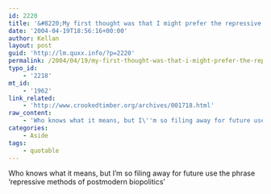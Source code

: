 ```yaml
---
id: 2220
title: '&#8220;My first thought was that I might prefer the repressive methods of postmodern biopolitics to those of, say, modern or feudal biopolitics.&#8221;'
date: '2004-04-19T18:56:16+00:00'
author: Kellan
layout: post
guid: 'http://lm.quxx.info/?p=2220'
permalink: /2004/04/19/my-first-thought-was-that-i-might-prefer-the-repressive-methods-of-postmodern-biopolitics-to-those-of-say-modern-or-feudal-biopolitics/
typo_id:
    - '2218'
mt_id:
    - '1962'
link_related:
    - 'http://www.crookedtimber.org/archives/001718.html'
raw_content:
    - 'Who knows what it means, but I\''m so filing away for future use the phrase \''repressive methods of postmodern biopolitics\'''
categories:
    - Aside
tags:
    - quotable
---
```


Who knows what it means, but I’m so filing away for future use the phrase ‘repressive methods of postmodern biopolitics’